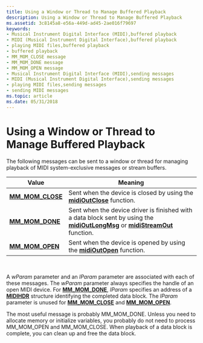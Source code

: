 ```yaml
---
title: Using a Window or Thread to Manage Buffered Playback
description: Using a Window or Thread to Manage Buffered Playback
ms.assetid: 3c8145a8-e56a-449d-ad45-2ae016f79697
keywords:
- Musical Instrument Digital Interface (MIDI),buffered playback
- MIDI (Musical Instrument Digital Interface),buffered playback
- playing MIDI files,buffered playback
- buffered playback
- MM_MOM_CLOSE message
- MM_MOM_DONE message
- MM_MOM_OPEN message
- Musical Instrument Digital Interface (MIDI),sending messages
- MIDI (Musical Instrument Digital Interface),sending messages
- playing MIDI files,sending messages
- sending MIDI messages
ms.topic: article
ms.date: 05/31/2018
---
```


# Using a Window or Thread to Manage Buffered Playback

The following messages can be sent to a window or thread for managing playback of MIDI system-exclusive messages or stream buffers.



| Value                                  | Meaning                                                                                                                                                                  |
|----------------------------------------|--------------------------------------------------------------------------------------------------------------------------------------------------------------------------|
| [**MM\_MOM\_CLOSE**](mm-mom-close.md) | Sent when the device is closed by using the [**midiOutClose**](https://msdn.microsoft.com/library/Dd798468(v=VS.85).aspx) function.                                                                               |
| [**MM\_MOM\_DONE**](mm-mom-done.md)   | Sent when the device driver is finished with a data block sent by using the [**midiOutLongMsg**](https://msdn.microsoft.com/library/Dd798474(v=VS.85).aspx) or [**midiStreamOut**](https://msdn.microsoft.com/library/Dd798487(v=VS.85).aspx) function. |
| [**MM\_MOM\_OPEN**](mm-mom-open.md)   | Sent when the device is opened by using the [**midiOutOpen**](https://msdn.microsoft.com/library/Dd798476(v=VS.85).aspx) function.                                                                                 |



 

A *wParam* parameter and an *lParam* parameter are associated with each of these messages. The *wParam* parameter always specifies the handle of an open MIDI device. For [**MM\_MOM\_DONE**](mm-mom-done.md), *lParam* specifies an address of a [**MIDIHDR**](https://msdn.microsoft.com/library/Dd798449(v=VS.85).aspx) structure identifying the completed data block. The *lParam* parameter is unused for [**MM\_MOM\_CLOSE**](mm-mom-close.md) and [**MM\_MOM\_OPEN**](mm-mom-open.md).

The most useful message is probably MM\_MOM\_DONE. Unless you need to allocate memory or initialize variables, you probably do not need to process MM\_MOM\_OPEN and MM\_MOM\_CLOSE. When playback of a data block is complete, you can clean up and free the data block.

 

 




